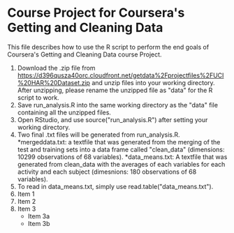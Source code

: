 # Course Project for Coursera's Getting and Cleaning Data

This file describes how to use the R script to perform the end goals of Coursera's Getting and Cleaning Data course Project. 

1. Download the .zip file from https://d396qusza40orc.cloudfront.net/getdata%2Fprojectfiles%2FUCI%20HAR%20Dataset.zip and unzip files into your working directory. After unzipping, please rename the unzipped file as "data" for the R script to work. 
2. Save run_analysis.R into the same working directory as the "data" file containing all the unzipped files. 
3. Open RStudio, and use source("run_analysis.R") after setting your working directory. 
4. Two final .txt files will be generated from run_analysis.R. 
  *mergeddata.txt: a textfile that was generated from the merging of the test and training sets into a data frame called "clean_data" (dimensions: 10299 observations of 68 variables). 
  *data_means.txt: A textfile that was generated from clean_data with the averages of each variables for each activity and each subject (dimesnions: 180 observations of 68 variables). 
5. To read in data_means.txt, simply use read.table("data_means.txt"). 
1. Item 1
2. Item 2
3. Item 3
   * Item 3a
   * Item 3b
